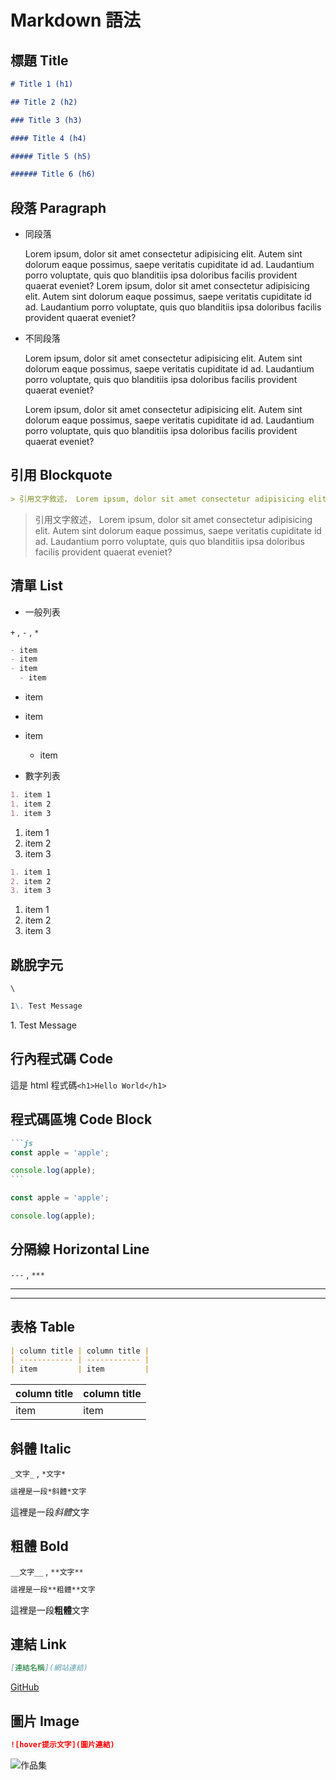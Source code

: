 # Markdown 語法

## 標題 Title

```md
# Title 1 (h1)

## Title 2 (h2)

### Title 3 (h3)

#### Title 4 (h4)

##### Title 5 (h5)

###### Title 6 (h6)
```

## 段落 Paragraph

- 同段落

  Lorem ipsum, dolor sit amet consectetur adipisicing elit. Autem sint dolorum eaque possimus, saepe veritatis cupiditate id ad. Laudantium porro voluptate, quis quo blanditiis ipsa doloribus facilis provident quaerat eveniet?
  Lorem ipsum, dolor sit amet consectetur adipisicing elit. Autem sint dolorum eaque possimus, saepe veritatis cupiditate id ad. Laudantium porro voluptate, quis quo blanditiis ipsa doloribus facilis provident quaerat eveniet?

- 不同段落

  Lorem ipsum, dolor sit amet consectetur adipisicing elit. Autem sint dolorum eaque possimus, saepe veritatis cupiditate id ad. Laudantium porro voluptate, quis quo blanditiis ipsa doloribus facilis provident quaerat eveniet?

  Lorem ipsum, dolor sit amet consectetur adipisicing elit. Autem sint dolorum eaque possimus, saepe veritatis cupiditate id ad. Laudantium porro voluptate, quis quo blanditiis ipsa doloribus facilis provident quaerat eveniet?

## 引用 Blockquote

```md
> 引用文字敘述， Lorem ipsum, dolor sit amet consectetur adipisicing elit. Autem sint dolorum eaque possimus, saepe veritatis cupiditate id ad. Laudantium porro voluptate, quis quo blanditiis ipsa doloribus facilis provident quaerat eveniet?
```

> 引用文字敘述， Lorem ipsum, dolor sit amet consectetur adipisicing elit. Autem sint dolorum eaque possimus, saepe veritatis cupiditate id ad. Laudantium porro voluptate, quis quo blanditiis ipsa doloribus facilis provident quaerat eveniet?

## 清單 List

- 一般列表

`+` , `-` , `*`

```md
- item
- item
- item
  - item
```

- item
- item
- item

  - item

- 數字列表

```md
1. item 1
1. item 2
1. item 3
```

1. item 1
1. item 2
1. item 3

```md
1. item 1
2. item 2
3. item 3
```

1. item 1
2. item 2
3. item 3

## 跳脫字元

`\`

```md
1\. Test Message
```

1\. Test Message

## 行內程式碼 Code

這是 html 程式碼`<h1>Hello World</h1>`

## 程式碼區塊 Code Block

````md
```js
const apple = 'apple';

console.log(apple);
```
````

```js
const apple = 'apple';

console.log(apple);
```

## 分隔線 Horizontal Line

`---` , `***`

---

---

## 表格 Table

```md
| column title | column title |
| ------------ | ------------ |
| item         | item         |
```

| column title | column title |
| ------------ | ------------ |
| item         | item         |

## 斜體 Italic

`_文字_` , `*文字*`

```md
這裡是一段*斜體*文字
```

這裡是一段*斜體*文字

## 粗體 Bold

`__文字__` , `**文字**`

```md
這裡是一段**粗體**文字
```

這裡是一段**粗體**文字

## 連結 Link

```md
[連結名稱](網站連結)
```

[GitHub](https://github.com/yiminprogram)

## 圖片 Image

```md
![hover提示文字](圖片連結)
```

![作品集](https://raw.githubusercontent.com/yiminprogram/2022-portfolio/main/src/assets/screenshot/portfolio.png)
